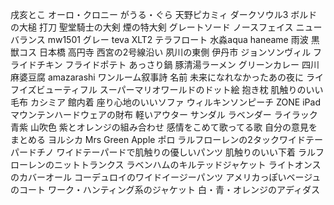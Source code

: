 戌亥とこ
オーロ・クロニー
がうる・ぐら
天野ピカミィ
ダークソウル3
  ボルドの大槌
  打刀
  聖堂騎士の大剣
  煙の特大剣
  グレートソード
ノースフェイス
ニューバランス
  mw1501 グレー
teva
  XLT2
  テラフロート
水淼aqua
haneame 雨波
黒獣コス
日本橋
高円寺
西宮の2号線沿い
夙川の東側
伊丹市
ジョンソンヴィル
フライドチキン
フライドポテト
あっさり鍋
豚清湯ラーメン
グリーンカレー
四川麻婆豆腐
amazarashi
  ワンルーム叙事詩
  名前
  未来になれなかったあの夜に
  ライフイズビューティフル
スーパーマリオワールドのドット絵
抱き枕
肌触りのいい毛布
カシミア
館内着
座り心地のいいソファ
ウィルキンソンピーチ
ZONE
iPad
マウンテンハードウェアの財布
軽いアウター
サンダル
ラベンダー
ライラック
青紫
山吹色
紫とオレンジの組み合わせ
感情をこめて歌ってる歌
自分の意見をまとめる
ヨルシカ
Mrs Green Apple
ポロ ラルフローレンの2タックワイドテーパードチノ
ワイドテーパードで肌触りの優しいパンツ
肌触りのいい下着
ラルフローレンのニットトランクス
ラベンハムのキルテッドジャケット
ライトオンスのカバーオール
コーデュロイのワイドイージーパンツ
アメリカっぽいベージュのコート
ワーク・ハンティング系のジャケット
白・青・オレンジのアディダス